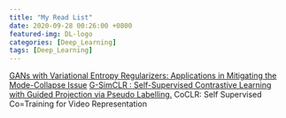 ```yaml
---
title: "My Read List"
date: 2020-09-28 00:26:00 +0800
featured-img: DL-logo
categories: [Deep_Learning]
tags: [Deep_Learning]
---
```

[GANs with Variational Entropy Regularizers: Applications in Mitigating the Mode-Collapse Issue](https://arxiv.org/abs/2009.11921)
[G-SimCLR : Self-Supervised Contrastive Learning with Guided Projection via Pseudo Labelling.](https://arxiv.org/abs/2009.12007)
CoCLR: Self Supervised Co=Training for Video Representation
